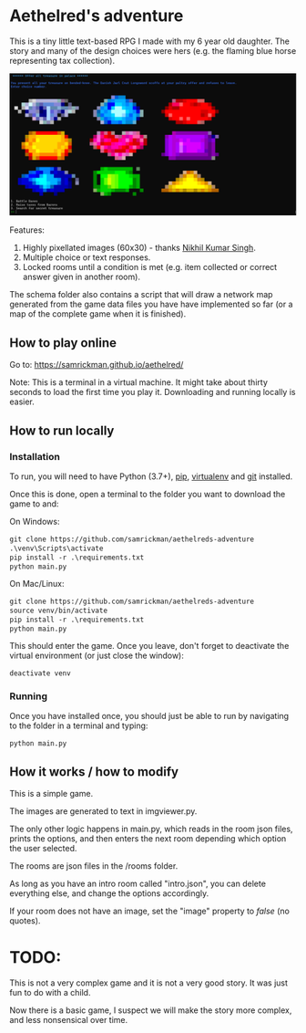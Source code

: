 # Aethelred's adventure

This is a tiny little text-based RPG I made with my 6 year old daughter. The story and many of the design choices were hers (e.g. the flaming blue horse representing tax collection).

![Aethelred's Adventure](https://raw.githubusercontent.com/samrickman/aethelreds-adventure/main/img/demo.png)

Features:

1. Highly pixellated images (60x30) - thanks [Nikhil Kumar Singh]( https://github.com/nikhilkumarsingh/terminal-image-viewer/blob/master/img-viewer.py).
2. Multiple choice or text responses.
3. Locked rooms until a condition is met (e.g. item collected or correct answer given in another room).

The schema folder also contains a script that will draw a network map generated from the game data files you have have implemented so far (or a map of the complete game when it is finished).

## How to play online

Go to: https://samrickman.github.io/aethelred/

Note: This is a terminal in a virtual machine. It might take about thirty seconds to load the first time you play it. Downloading and running locally is easier.

## How to run locally

### Installation 

To run, you will need to have Python (3.7+), [pip](https://pip.pypa.io/en/stable/installing/), [virtualenv](https://pypi.org/project/virtualenv/) and [git](https://git-scm.com/book/en/v2/Getting-Started-Installing-Git) installed. 

Once this is done, open a terminal to the folder you want to download the game to and:

On Windows:
```
git clone https://github.com/samrickman/aethelreds-adventure
.\venv\Scripts\activate
pip install -r .\requirements.txt
python main.py
```

On Mac/Linux:
```
git clone https://github.com/samrickman/aethelreds-adventure
source venv/bin/activate
pip install -r .\requirements.txt
python main.py
```

This should enter the game. Once you leave, don't forget to deactivate the virtual environment (or just close the window):

```
deactivate venv
```

### Running

Once you have installed once, you should just be able to run by navigating to the folder in a terminal and typing:

```
python main.py
```


## How it works / how to modify

This is a simple game. 

The images are generated to text in imgviewer.py.

The only other logic happens in main.py, which reads in the room json files, prints the options, and then enters the next room depending which option the user selected.

The rooms are json files in the /rooms folder. 

As long as you have an intro room called "intro.json", you can delete everything else, and change the options accordingly.

If your room does not have an image, set the "image" property to _false_ (no quotes).

# TODO:

This is not a very complex game and it is not a very good story. It was just fun to do with a child.

Now there is a basic game, I suspect we will make the story more complex, and less nonsensical over time.